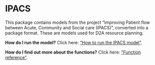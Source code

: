 
<!-- index.md is generated from index.Rmd. Please edit that file -->
<!-- Remember to knit index.Rmd to recreate index.md -->

# IPACS

This package contains models from the project “Improving Patient flow
between Acute, Community and Social care (IPACS)”, converted into a
package format. These are models used for D2A resource planning.

**How do I run the model?** Click here: [“How to run the IPACS
model”](https://amyheather.github.io/ipacs/articles/how_to_run_the_ipacs_model.html).

**How do I find out more about the functions?** Click here: [“Function
reference”](https://amyheather.github.io/ipacs/reference/index.html).
